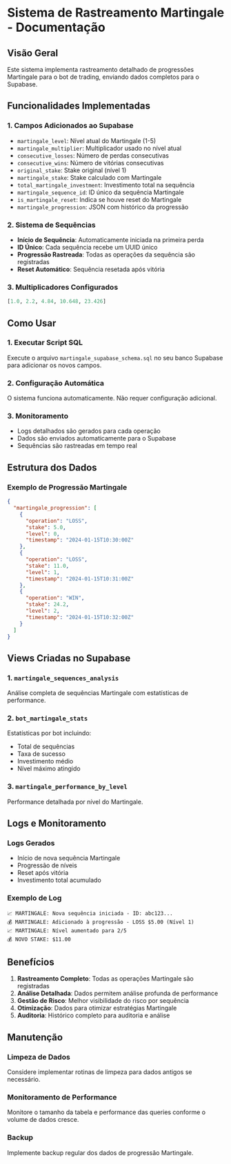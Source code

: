 # Sistema de Rastreamento Martingale - Documentação

## Visão Geral
Este sistema implementa rastreamento detalhado de progressões Martingale para o bot de trading, enviando dados completos para o Supabase.

## Funcionalidades Implementadas

### 1. Campos Adicionados ao Supabase
- `martingale_level`: Nível atual do Martingale (1-5)
- `martingale_multiplier`: Multiplicador usado no nível atual
- `consecutive_losses`: Número de perdas consecutivas
- `consecutive_wins`: Número de vitórias consecutivas
- `original_stake`: Stake original (nível 1)
- `martingale_stake`: Stake calculado com Martingale
- `total_martingale_investment`: Investimento total na sequência
- `martingale_sequence_id`: ID único da sequência Martingale
- `is_martingale_reset`: Indica se houve reset do Martingale
- `martingale_progression`: JSON com histórico da progressão

### 2. Sistema de Sequências
- **Início de Sequência**: Automaticamente iniciada na primeira perda
- **ID Único**: Cada sequência recebe um UUID único
- **Progressão Rastreada**: Todas as operações da sequência são registradas
- **Reset Automático**: Sequência resetada após vitória

### 3. Multiplicadores Configurados
```python
[1.0, 2.2, 4.84, 10.648, 23.426]
```

## Como Usar

### 1. Executar Script SQL
Execute o arquivo `martingale_supabase_schema.sql` no seu banco Supabase para adicionar os novos campos.

### 2. Configuração Automática
O sistema funciona automaticamente. Não requer configuração adicional.

### 3. Monitoramento
- Logs detalhados são gerados para cada operação
- Dados são enviados automaticamente para o Supabase
- Sequências são rastreadas em tempo real

## Estrutura dos Dados

### Exemplo de Progressão Martingale
```json
{
  "martingale_progression": [
    {
      "operation": "LOSS",
      "stake": 5.0,
      "level": 0,
      "timestamp": "2024-01-15T10:30:00Z"
    },
    {
      "operation": "LOSS", 
      "stake": 11.0,
      "level": 1,
      "timestamp": "2024-01-15T10:31:00Z"
    },
    {
      "operation": "WIN",
      "stake": 24.2,
      "level": 2,
      "timestamp": "2024-01-15T10:32:00Z"
    }
  ]
}
```

## Views Criadas no Supabase

### 1. `martingale_sequences_analysis`
Análise completa de sequências Martingale com estatísticas de performance.

### 2. `bot_martingale_stats`
Estatísticas por bot incluindo:
- Total de sequências
- Taxa de sucesso
- Investimento médio
- Nível máximo atingido

### 3. `martingale_performance_by_level`
Performance detalhada por nível do Martingale.

## Logs e Monitoramento

### Logs Gerados
- Início de nova sequência Martingale
- Progressão de níveis
- Reset após vitória
- Investimento total acumulado

### Exemplo de Log
```
📈 MARTINGALE: Nova sequência iniciada - ID: abc123...
💰 MARTINGALE: Adicionado à progressão - LOSS $5.00 (Nível 1)
📈 MARTINGALE: Nível aumentado para 2/5
💰 NOVO STAKE: $11.00
```

## Benefícios

1. **Rastreamento Completo**: Todas as operações Martingale são registradas
2. **Análise Detalhada**: Dados permitem análise profunda de performance
3. **Gestão de Risco**: Melhor visibilidade do risco por sequência
4. **Otimização**: Dados para otimizar estratégias Martingale
5. **Auditoria**: Histórico completo para auditoria e análise

## Manutenção

### Limpeza de Dados
Considere implementar rotinas de limpeza para dados antigos se necessário.

### Monitoramento de Performance
Monitore o tamanho da tabela e performance das queries conforme o volume de dados cresce.

### Backup
Implemente backup regular dos dados de progressão Martingale.